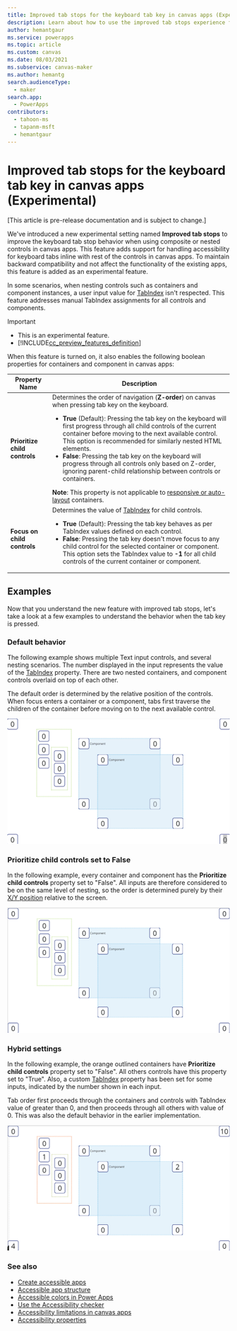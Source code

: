 ```yaml
---
title: Improved tab stops for the keyboard tab key in canvas apps (Experimental)
description: Learn about how to use the improved tab stops experience for better accessibility.
author: hemantgaur
ms.service: powerapps
ms.topic: article
ms.custom: canvas
ms.date: 08/03/2021
ms.subservice: canvas-maker
ms.author: hemantg
search.audienceType:
  - maker
search.app:
  - PowerApps
contributors:
  - tahoon-ms
  - tapanm-msft
  - hemantgaur
---
```


# Improved tab stops for the keyboard tab key in canvas apps (Experimental)

[This article is pre-release documentation and is subject to change.]

We've introduced a new experimental setting named **Improved tab stops** to improve the keyboard tab stop behavior when using composite or nested controls in canvas apps. This feature adds support for handling accessibility for keyboard tabs inline with rest of the controls in canvas apps. To maintain backward compatibility and not affect the functionality of the existing apps, this feature is added as an experimental feature.

In some scenarios, when nesting controls such as containers and component instances, a user input value for [TabIndex](controls/properties-accessibility.md#tabindex) isn't respected. This feature addresses manual TabIndex assignments for all controls and components.

> [!IMPORTANT]
> - This is an experimental feature.
> - [!INCLUDE[cc_preview_features_definition](../../includes/cc-preview-features-definition.md)]

When this feature is turned on, it also enables the following boolean properties for containers and component in canvas apps:

| Property Name | Description |
| - | - |
| **Prioritize child controls** | Determines the order of navigation (**Z-order**) on canvas when pressing tab key on the keyboard. <ul> <li> **True** (Default): Pressing the tab key on the keyboard will first progress through all child controls of the current container before moving to the next available control. This option is recommended for similarly nested HTML elements. </li> <li> **False**: Pressing the tab key on the keyboard will progress through all controls only based on Z-order, ignoring parent-child relationship between controls or containers. </li> </ul> **Note**: This property is not applicable to [responsive or auto-layout](create-responsive-layout.md) containers. |
| **Focus on child controls** | Determines the value of [TabIndex](controls/properties-accessibility.md#tabindex) for child controls. <ul> <li> **True** (Default): Pressing the tab key behaves as per TabIndex values defined on each control. </li> <li> **False**: Pressing the tab key doesn't move focus to any child control for the selected container or component. This option sets the TabIndex value to **-1** for all child controls of the current container or component. |

## Examples

Now that you understand the new feature with improved tab stops, let's take a look at a few examples to understand the behavior when the tab key is pressed.

### Default behavior

The following example shows multiple Text input controls, and several nesting scenarios. The number displayed in the input represents the value of the [TabIndex](controls/properties-accessibility.md#tabindex) property. There are two nested containers, and component controls overlaid on top of each other.

The default order is determined by the relative position of the controls. When focus enters a container or a component, tabs first traverse the children of the container before moving on to the next available control.

![Default behavior of the app](media\accessibility-tab-stops\default-behavior.gif "Default behavior of the app")

### Prioritize child controls set to False

In the following example, every container and component has the **Prioritize child controls** property set to "False". All inputs are therefore considered to be on the same level of nesting, so the order is determined purely by their [X/Y position](controls/properties-size-location.md#position) relative to the screen.

![Don't prioritize child controls](media\accessibility-tab-stops\child-control-priority.gif "Don't prioritize child controls")

### Hybrid settings

In the following example, the orange outlined containers have **Prioritize child controls** property set to "False". All others controls have this property set to "True". Also, a custom [TabIndex](controls/properties-accessibility.md#tabindex) property has been set for some inputs, indicated by the number shown in each input.

Tab order first proceeds through the containers and controls with TabIndex value of greater than 0, and then proceeds through all others with value of 0. This was also the default behavior in the earlier implementation.

![Mix and match](media\accessibility-tab-stops\hybrid-configuration.gif "Mix and match")

### See also

- [Create accessible apps](accessible-apps.md)
- [Accessible app structure](accessible-apps-structure.md)
- [Accessible colors in Power Apps](accessible-apps-color.md)
- [Use the Accessibility checker](accessibility-checker.md)
- [Accessibility limitations in canvas apps](accessible-apps-limitations.md)
- [Accessibility properties](controls/properties-accessibility.md)
